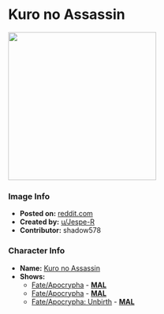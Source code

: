 # Kuro no Assassin

<img src="https://raw.githubusercontent.com/shadow578/Project-Padoru/master/Padoru/U_Jespe-R/fate-jack-the-ripper.png" height="300">

### Image Info
* **Posted on:**     [reddit.com](https://www.reddit.com/r/Padoru/comments/fygeik/daily_padoru_101_jack_the_ripper_fate/)
* **Created by:**    [u/Jespe-R](https://github.com/shadow578/Project-Padoru/blob/master/table-of-contents/creators/uJespeR.md)
* **Contributor:**   shadow578

### Character Info
* **Name:**   [Kuro no Assassin](https://myanimelist.net/character/55951)
* **Shows:**
  * [Fate/Apocrypha](https://github.com/shadow578/Project-Padoru/blob/master/table-of-contents/shows/FateApocrypha.md) - [__MAL__](https://myanimelist.net/anime/34662/Fate_Apocrypha)
  * [Fate/Apocrypha](https://github.com/shadow578/Project-Padoru/blob/master/table-of-contents/shows/FateApocrypha.md) - [__MAL__](https://myanimelist.net/manga/33005/Fate_Apocrypha)
  * [Fate/Apocrypha: Unbirth](https://github.com/shadow578/Project-Padoru/blob/master/table-of-contents/shows/FateApocryphaUnbirth.md) - [__MAL__](https://myanimelist.net/manga/50295/Fate_Apocrypha__Unbirth)



